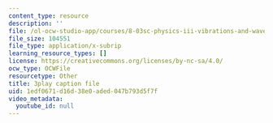 ```yaml
---
content_type: resource
description: ''
file: /ol-ocw-studio-app/courses/8-03sc-physics-iii-vibrations-and-waves-fall-2016/1edf0671d16d38e0aded047b793d5f7f_Dlhma3z57SA.srt
file_size: 104551
file_type: application/x-subrip
learning_resource_types: []
license: https://creativecommons.org/licenses/by-nc-sa/4.0/
ocw_type: OCWFile
resourcetype: Other
title: 3play caption file
uid: 1edf0671-d16d-38e0-aded-047b793d5f7f
video_metadata:
  youtube_id: null
---
```

